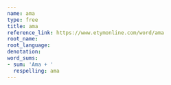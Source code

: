```yaml
---
name: ama
type: free
title: ama
reference_link: https://www.etymonline.com/word/ama
root_name: 
root_language: 
denotation: 
word_sums:
- sum: 'Ama + '
  respelling: ama
---
```


